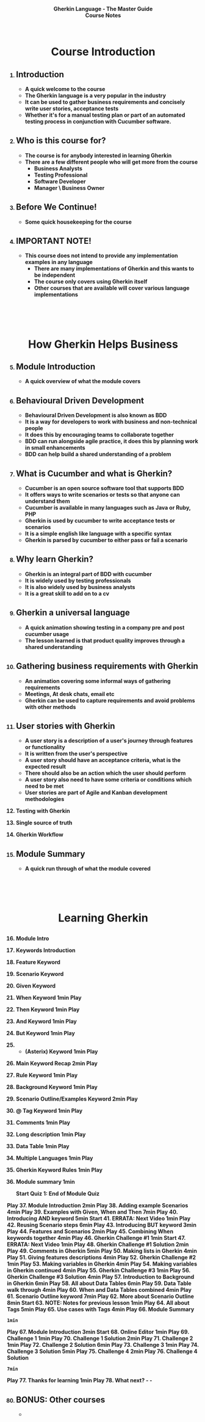 <b><p align=center> 
Gherkin Language - The Master Guide </br>
Course Notes
    
<br />
<h1><p align=center> Course Introduction</h1></ br>


1. Introduction
    -
    - A quick welcome to the course
    - The Gherkin language is a very popular in the industry 
    - It can be used to gather business requirements and concisely write user stories, acceptance tests
    - Whether it's for a manual testing plan or part of an automated testing process in conjunction with Cucumber software.

2. Who is this course for?
    -
    - The course is for anybody interested in learning Gherkin
    - There are a few different people who will get more from the course
        - Business Analysts 
        - Testing Professional
        - Software Developer
        - Manager \ Business Owner

3. Before We Continue!
    -
    - Some quick housekeeping for the course

4. IMPORTANT NOTE!
    -
    - This course does not intend to provide any implementation examples in any language
        - There are many implementations of Gherkin and this wants to be independent
        - The course only covers using Gherkin itself
        - Other courses that are available will cover various language implementations
  
<br /> <br /> <br />
<h1><p align=center>How Gherkin Helps Business</h1></ br>

5. Module Introduction
    -
    - A quick overview of what the module covers

6. Behavioural Driven Development
    -
    - Behavioural Driven Development is also known as BDD
    - It is a way for developers to work with business and non-technical people
    - It does this by encouraging teams to collaborate together
    - BDD can run alongside agile practice, it does this by planning work in small enhancements
    - BDD can help build a shared understanding of a problem

7. What is Cucumber and what is Gherkin?
    -
    - Cucumber is an open source software tool that supports BDD
    - It offers ways to write scenarios or tests so that anyone can understand them
    - Cucumber is available in many languages such as Java or Ruby, PHP
    - Gherkin is used by cucumber to write acceptance tests or scenarios
    - It is a simple english like language with a specific syntax
    - Gherkin is parsed by cucumber to either pass or fail a scenario

8. Why learn Gherkin?
    -
    - Gherkin is an integral part of BDD with cucumber
    - It is widely used by testing professionals
    - It is also widely used by business analysts
    - It is a great skill to add on to a cv

9. Gherkin a universal language
    -
    - A quick animation showing testing in a company pre and post cucumber usage
    - The lesson learned is that product quality improves through a shared understanding

10. Gathering business requirements with Gherkin
    -
    - An animation covering some informal ways of gathering requirements
    - Meetings, At desk chats, email etc
    - Gherkin can be used to capture requirements and avoid problems with other methods

11. User stories with Gherkin
    - 
    - A user story is a description of a user's journey through features or functionality
    - It is written from the user's perspective
    - A user story should have an acceptance criteria, what is the expected result
    - There should also be an action which the user should perform
    - A user story also need to have some criteria or conditions which need to be met
    - User stories are part of Agile and Kanban development methodologies

12. Testing with Gherkin

13. Single source of truth

14. Gherkin Workflow

15. Module Summary
    -
    - A quick run through of what the module covered
    

<br /> <br /> <br />
<h1><p align=center>Learning Gherkin</h1></ br>

16. Module Intro

17. Keywords Introduction

18. Feature Keyword

19. Scenario Keyword

20. Given Keyword

21. When Keyword
1min
Play
22. Then Keyword
1min
Play
23. And Keyword
1min
Play
24. But Keyword
1min
Play
25. * (Asterix) Keyword
1min
Play
26. Main Keyword Recap
2min
Play
27. Rule Keyword
1min
Play
28. Background Keyword
1min
Play
29. Scenario Outline/Examples Keyword
2min
Play
30. @ Tag Keyword
1min
Play
31. Comments
1min
Play
32. Long description
1min
Play
33. Data Table
1min
Play
34. Multiple Languages
1min
Play
35. Gherkin Keyword Rules
1min
Play
36. Module summary
1min

    Start
    Quiz 1: End of Module Quiz

Play
37. Module Introduction
2min
Play
38. Adding example Scenarios
4min
Play
39. Examples with Given, When and Then
7min
Play
40. Introducing AND keyword
5min
Start
41. ERRATA: Next Video
1min
Play
42. Reusing Scenario steps
6min
Play
43. Introducing BUT keyword
3min
Play
44. Features and Scenarios
2min
Play
45. Combining When keywords together
4min
Play
46. Gherkin Challenge #1
1min
Start
47. ERRATA: Next Video
1min
Play
48. Gherkin Challenge #1 Solution
2min
Play
49. Comments in Gherkin
5min
Play
50. Making lists in Gherkin
4min
Play
51. Giving features descriptions
4min
Play
52. Gherkin Challenge #2
1min
Play
53. Making variables in Gherkin
4min
Play
54. Making variables in Gherkin continued
4min
Play
55. Gherkin Challenge #3
1min
Play
56. Gherkin Challenge #3 Solution
4min
Play
57. Introduction to Background in Gherkin
6min
Play
58. All about Data Tables
6min
Play
59. Data Table walk through
4min
Play
60. When and Data Tables combined
4min
Play
61. Scenario Outline keyword
7min
Play
62. More about Scenario Outline
8min
Start
63. NOTE: Notes for previous lesson
1min
Play
64. All about Tags
5min
Play
65. Use cases with Tags
4min
Play
66. Module Summary

    1min

Play
67. Module Introduction
3min
Start
68. Online Editor
1min
Play
69. Challenge 1
1min
Play
70. Challenge 1 Solution
2min
Play
71. Challenge 2
1min
Play
72. Challenge 2 Solution
6min
Play
73. Challenge 3
1min
Play
74. Challenge 3 Solution
5min
Play
75. Challenge 4
2min
Play
76. Challenge 4 Solution

    7min

Play
77. Thanks for learning
1min
Play
78. What next?
    -
    -
    
80. BONUS: Other courses
    -
    -
